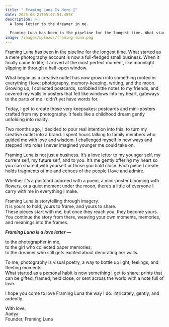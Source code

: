 ```yaml
---
title: " Framing Luna Is Here 🌙"
date: 2025-06-21T05:47:51.459Z
description: >-
  A love letter to the dreamer in me. 

  Framing Luna has been in the pipeline for the longest time. What started as a mere photography account is now a full-fledged small business. When it finally came to life, it arrived at the most perfect moment, like moonlight slipping in through a half-open window.
image: /images/uploads/framing-luna.png
---
```

Framing Luna has been in the pipeline for the longest time. What started as a mere photography account is now a full-fledged small business. When it finally came to life, it arrived at the most perfect moment, like moonlight slipping in through a half-open window.

What began as a creative outlet has now grown into something rooted in everything I love: photography, memory-keeping, writing, and the moon. Growing up, I collected postcards, scribbled little notes to my friends, and covered my walls in posters that felt like windows into my heart, gateways to the parts of me I didn’t yet have words for.

Today, I get to create those very keepsakes: postcards and mini-posters crafted from my photography. It feels like a childhood dream gently unfolding into reality.

Two months ago, I decided to pour real intention into this, to turn my creative outlet into a brand. I spent hours talking to family members who guided me with love and wisdom. I challenged myself in new ways and stepped into roles I never imagined younger me could take on.

Framing Luna is not just a business. It’s a love letter to my younger self, my current self, my future self, and to you. It’s me gently offering my heart so you can share it with yourself or those you hold close. Each piece I create holds fragments of me and echoes of the people I love and admire.

Whether it’s a postcard adorned with a poem, a mini-poster blooming with flowers, or a quiet moment under the moon, there’s a little of everyone I carry with me in everything I make.

Framing Luna is storytelling through imagery.\
It is yours to hold, yours to frame, and yours to share.\
These pieces start with me, but once they reach you, they become yours.\
You continue the story from there, weaving your own moments, memories, and meanings into the frames.

***Framing Luna is a love letter —***

to the photographer in me,\
to the girl who collected paper memories,\
to the dreamer who still gets excited about decorating her walls.

To me, photography is visual poetry, a way to bottle up light, feelings, and fleeting moments.\
What started as a personal habit is now something I get to share: prints that can be gifted, framed, held close, or sent across the world with a note full of love.

I hope you come to love Framing Luna the way I do: intricately, gently, and ardently.

With love,\
Aadya\
Founder, Framing Luna